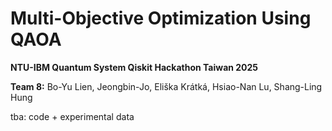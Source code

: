 # Multi-Objective Optimization Using QAOA

**NTU-IBM Quantum System Qiskit Hackathon Taiwan 2025**

**Team 8:**
Bo-Yu Lien, Jeongbin-Jo, Eliška Krátká, Hsiao-Nan Lu, Shang-Ling Hung

tba: code + experimental data